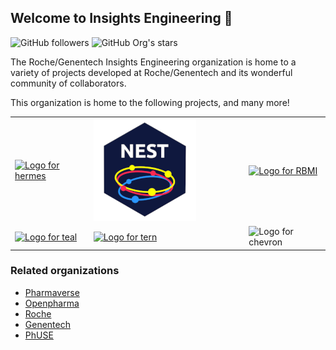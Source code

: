 ## Welcome to Insights Engineering 👋

![GitHub followers](https://img.shields.io/github/followers/insightsengineering?style=social&label=Followers)
![GitHub Org's stars](https://img.shields.io/github/stars/insightsengineering?style=social&label=Org%20Stars)

The Roche/Genentech Insights Engineering organization is home to a variety of projects developed at Roche/Genentech and its wonderful community of collaborators.

This organization is home to the following projects, and many more!

<div align="center">
    <table>
        <tr>
            <td>
                <a href="https://github.com/insightsengineering/hermes">
                <img
                    alt="Logo for hermes"
                    src="https://github.com/insightsengineering/hex-stickers/raw/main/thumbs/hermes.png"
                    style="width:70%;height:auto;">
                </a>
            </td>
            <td>
                <img
                    alt="Logo for NEST"
                    src="https://github.com/insightsengineering/hex-stickers/raw/main/thumbs/nest.png"
                    style="width:70%;height:auto;">
            </td>
            <td>
                <a href="https://github.com/insightsengineering/rbmi">
                <img
                    alt="Logo for RBMI"
                    src="https://github.com/insightsengineering/hex-stickers/raw/main/thumbs/rbmi.png"
                    style="width:70%;height:auto;">
                </a>
        <tr>
            <td>
                <a href="https://github.com/insightsengineering/teal">
                <img
                    alt="Logo for teal"
                    src="https://github.com/insightsengineering/hex-stickers/raw/main/thumbs/teal.png"
                    style="width:70%;height:auto;">
                </a>
            </td>
            <td>
                <a href="https://github.com/insightsengineering/tern">
                <img
                    alt="Logo for tern"
                    src="https://github.com/insightsengineering/hex-stickers/raw/main/thumbs/tern.png"
                    style="width:70%;height:auto;">
                </a>
            </td>
            <td>
                <img
                    alt="Logo for chevron"
                    src="https://github.com/insightsengineering/hex-stickers/raw/main/thumbs/chevron.png"
                    style="width:70%;height:auto;">
            </td>
        </tr>
    </table>
</div>

### Related organizations

- [Pharmaverse](https://github.com/pharmaverse)
- [Openpharma](https://github.com/openpharma)
- [Roche](https://github.com/Roche)
- [Genentech](https://github.com/genentech)
- [PhUSE](https://github.com/phuse-org/)
